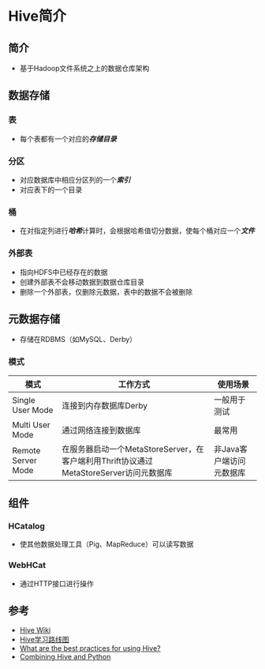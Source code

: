 # Hive简介

## 简介
* 基于Hadoop文件系统之上的数据仓库架构

## 数据存储
### 表
* 每个表都有一个对应的***存储目录***

### 分区
* 对应数据库中相应分区列的一个***索引***
* 对应表下的一个目录


### 桶
* 在对指定列进行***哈希***计算时，会根据哈希值切分数据，使每个桶对应一个***文件***

### 外部表
* 指向HDFS中已经存在的数据
* 创建外部表不会移动数据到数据仓库目录
* 删除一个外部表，仅删除元数据，表中的数据不会被删除

## 元数据存储
* 存储在RDBMS（如MySQL、Derby）

### 模式

| 模式 | 工作方式 | 使用场景 |  
|------|------|------|  
| Single User Mode | 连接到内存数据库Derby | 一般用于测试
| Multi User Mode | 通过网络连接到数据库 | 最常用
| Remote Server Mode | 在服务器启动一个MetaStoreServer，在客户端利用Thrift协议通过MetaStoreServer访问元数据库 | 非Java客户端访问元数据库

## 组件
### HCatalog
* 使其他数据处理工具（Pig、MapReduce）可以读写数据

### WebHCat
* 通过HTTP接口进行操作

## 参考
* [Hive Wiki](https://cwiki.apache.org/confluence/display/Hive/Home)
* [Hive学习路线图](http://blog.fens.me/hadoop-hive-roadmap/)
* [What are the best practices for using Hive?](http://www.quora.com/What-are-the-best-practices-for-using-Hive-What-settings-should-we-enable-most-of-the-time)
* [Combining Hive and Python](http://andreyfradkin.com/posts/2013/06/15/combining-hive-and-python/)